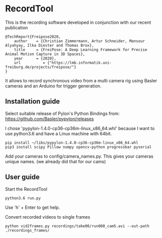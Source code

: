 # RecordTool

This is the recording software developed in conjunction with our recent publication

    @TechReport{Freipose2020,
        author    = {Christian Zimmermann, Artur Schneider, Mansour Alyahyay, Ilka Diester and Thomas Brox},
        title     = {FreiPose: A Deep Learning Framework for Precise Animal Motion Capture in 3D Spaces},
        year      = {2020},
        url          = {"https://lmb.informatik.uni-freiburg.de/projects/freipose/"}
    }

It allows to record synchronous video from a multi camera rig using Basler cameras and an Arduino for trigger generation.

## Installation guide
Select suitable release of Pylon's Python Bindings from:
    https://github.com/Basler/pypylon/releases

I chose 'pypylon-1.4.0-cp36-cp36m-linux_x86_64.whl' because I want to use python3.6 and have a Linux machine with 64bit.

    pip install ~/libs/pypylon-1.4.0-cp36-cp36m-linux_x86_64.whl
    pip3 install scipy Pillow numpy opencv-python progressbar pyserial

Add your cameras to config/camera_names.py. This gives your cameras unique names. (we already did that for our cams)

## User guide

Start the RecordTool
    
    python3.6 run.py
    
Use 'h' + Enter to get help.

Convert recorded videos to single frames


    python vid2frames.py recordings/take00/run000_cam5.avi --out-path ./recordings_frames/

  

